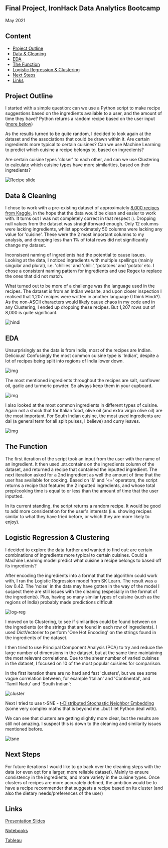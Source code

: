 
## Final Project, IronHack Data Analytics Bootcamp
May 2021

## Content

- [Project Outline](#project-outline)
- [Data & Cleaning](#data--cleaning)
- [EDA](#EDA)
- [The Function](#the-function)
- [Logistic Regression & Clustering](#logistic-regression--clustering)
- [Next Steps](#next-steps)
- [Links](#links)

## Project Outline

I started with a simple question: can we use a Python script to make recipe suggestions based on the ingredients available to a user, and the amount of time they have? Python returns a random recipe based on the user input ([more below](https://github.com/samcana/final-project/edit/main/README.md#the-function))

As the results turned to be quite random, I decided to look again at the dataset and the associations that could be drawn within it. Are certain ingredients more typical to certain cuisines? Can we use Machine Learning to predict which cuisine a recipe belongs to, based on ingredients?

Are certain cuisine types 'closer' to each other, and can we use Clustering to calculate which cuisine types have more similarities, based on their ingredients?

![Recipe slide](https://github.com/samcana/final-project/blob/main/images/Recipe%20Picker%20-%20First%20Elevator%20Pitch.png?raw=true)

## Data & Cleaning

I chose to work with a pre-existing dataset of approximately [8,000 recipes from Kaggle](https://www.kaggle.com/sarthak71/food-recipes), in the hope that the data would be clean and easier to work with. It turns out I was not completely correct in that respect :). Dropping null values from the dataset was straightforward enough. Only 12 columns were lacking ingredients, whilst approximately 50 columns were lacking any value for 'cuisine'. These were the 2 most important columns to my analysis, and dropping less than 1% of total rows did not significantly change my dataset.

Inconsisent naming of ingredients had the potential to cause issues. Looking at the data, I noticed ingredients with multiple spellings (mainly singular and plural), i.e. 'chillies' and 'chilli', 'potatoes' and 'potato' etc. I chose a consistent naming pattern for ingredients and use Regex to replace the ones that did not match.

What turned out to be more of a challenge was the language used in the recipes. The dataset is from an Indian website, and upon closer inspection I realised that 1,207 recipes were written in another language (I think Hindi?). As the non-ASCII characters would likely cause chaos in my code and in any Clustering, I ended up dropping these recipes. But 1,207 rows out of 8,000 is quite significant.

![hindi](https://github.com/samcana/final-project/blob/main/images/hindi%20recipes.png?raw=true)

## EDA

Unsurprisingly as the data is from India, most of the recipes are Indian. Delicious! Confusingly the most common cuisine type is 'Indian', despite a lot of recipes being split into regions of India lower down.

![img](https://github.com/samcana/final-project/blob/main/images/cuisine%20dist%20with%20code.png?raw=true|width=200px)

The most mentioned ingredients throughout the recipes are salt, sunflower oil, garlic and turmeric powder. So always keep them in your cupboard.

![img](https://github.com/samcana/final-project/blob/main/images/Screenshot%202021-05-19%20at%2015.21.09.png?raw=true|width=200px)

I also looked at the most common ingredients in different types of cuisine. Again not a shock that for Italian food, olive oil (and extra virgin olive oil) are the most important. For South Indian cuisine, the most used ingredients are dal (a general term for all split pulses, I believe) and curry leaves.

![img](https://github.com/samcana/final-project/blob/main/images/common%20ingredients%20per%20cuisine.png?raw=true)

## The Function

The first iteration of the script took an input from the user with the name of an ingredient. It then used .str.contains on the ingredients column of the dataset, and returned a recipe that contained the inputted ingredient. The next iteration asked for a 2nd ingredient as well the amount of time that the user has available for cooking. Based on '&' and '<=' operators, the script returns a recipe that features the 2 inputted ingredients, and whose total prep/cooking time is equal to or less than the amount of time that the user inputted.

In its current standing, the script returns a random recipe. It would be good to add more consideration for the user's interests (i.e. showing recipes similar to what they have tried before, or which they are more likely to enjoy).

## Logistic Regression & Clustering

I decided to explore the data further and wanted to find out: are certain combinations of ingredients more typical to certain cuisines. Could a Machine Learning model predict what cuisine a recipe belongs to based off its ingredients?

After encoding the ingredients into a format that the algorithm could work with, I ran the Logistic Regression model from SK Learn. The result was a low 0.42. The 'noise' in the data may have gotten in the way of the model I suspect there are still issues with the cleaning (especially in the format of the ingredients). Plus, having so many similar types of cuisine (such as the regions of India) probably made predictions difficult

![log-reg](https://github.com/samcana/final-project/blob/main/images/logistic%20regression.png)

I moved on to Clustering, to see if similarities could be found between on the ingredients (or the strings that are found in each row of ingredients). I used DictVectorier to perform 'One Hot Encoding' on the strings found in the ingredients of the dataset.

I then tried to use Principal Component Analysis (PCA) to try and reduce the large number of dimensions in the dataset, but at the same time maintaining the most relevant correlations. Due to the sheer number of varied cuisines in the dataset, I focused on 10 of the most popular cuisines for comparison.

In the first iteration there are no hard and fast 'clusters', but we see some vague correlation between, for example 'Italian' and 'Continental', and 'Tamil Nadu' and 'South Indian':

![cluster](https://github.com/samcana/final-project/blob/main/images/Screenshot%202021-05-19%20at%2023.24.32.png)

Next I tried to use t-SNE - [t-Distributed Stochastic Neighbor Embedding](https://www.youtube.com/watch?v=NEaUSP4YerM) (some very complex maths that is beyond me...but I let Python deal with).

We can see that clusters are getting slightly more clear, but the results are still not amazing. I suspect this is down to the cleaning and similarity issues mentioned before.

![tsne](https://github.com/samcana/final-project/blob/main/images/t-sne.png)

## Next Steps

For future iterations I would like to go back over the cleaning steps with the data (or even opt for a larger, more reliable dataset). Mainly to ensure consistency in the ingredients, and more variety in the cuisine types. Once clusters of recipes are more accurately defined, the ambition would be to have a recipe recommender that suggests a recipe based on its cluster (and also the dietary needs/preferences of the user)


## Links

[Presentation Slides](https://docs.google.com/presentation/d/16T8eqd4FB_QdyFFPViui57_d7QNLwv7HQO5QZsVXfp8/edit?usp=sharing)

[Notebooks](https://github.com/samcana/final-project/tree/main/notebooks)

[Tableau](https://public.tableau.com/views/Recipes_Final_Project/AvgNoIngredientsTimeTaken?:language=en&:display_count=y&publish=yes&:origin=viz_share_link)

